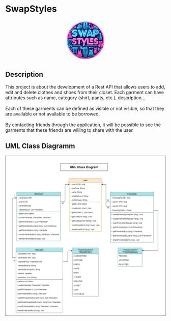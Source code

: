 # SwapStyles

<p align="center">
	  <img src="https://github.com/Ruben-BV/swap_styles_social_network/blob/dev/src/main/resources/images/Logo/Logo_Swap_Styles.jpeg" width="25%"/>
</p>

## Description
This project is about the development of a Rest API that allows users to add, edit and delete clothes and shoes from their closet. Each garment can have attributes such as name, category (shirt, pants, etc.), description...
<br><br>Each of these garments can be defined as visible or not visible, so that they are available or not available to be borrowed.
<br><br>By contacting friends through the application, it will be possible to see the garments that these friends are willing to share with the user.

## UML Class Diagramm
<p align="center">
	  <img src="https://github.com/Ruben-BV/swap_styles_social_network/blob/dev/src/main/resources/images/UML_Class_Diagramm.jpg?raw=true" width="/>
</p>
## ER Diagramm
<p align="center">
	  <img src="https://github.com/Ruben-BV/swap_styles_social_network/blob/dev/src/main/resources/images/ER_Diagramm.jpg?raw=true" width="/>
</p>
## Tech Stack implemented
## Start the aplication
## Connect to the Database
## Endpoints
